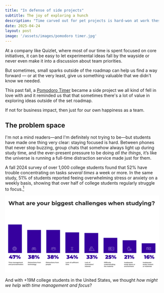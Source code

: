 ```yaml
---
title: "In defense of side projects"
subtitle: The joy of exploring a hunch
description: "Time carved out for pet projects is hard-won at work these days, but there's so much value in spending time outside official company projects."
date: 2025-04-24
layout: post
image: '/assets/images/pomodoro timer.jpg'
---
```


At a company like Quizlet, where most of our time is spent focused on core initiatives, it can be easy to let experimental ideas fall  by the wayside or never even make it into a discussion about team priorities. 

But sometimes, small sparks outside of the roadmap can help us find a way forward — or at the very least, give us something valuable that we didn't know we needed. 

This past fall, a <a href="https://quizlet.com/features/pomodoro-timer">Pomodoro Timer</a> became a side project we all kind of fell in love with and it reminded us that that sometimes there's a lot of value in exploring ideas outside of the set roadmap. 

If not for business impact, then just for our own happiness as a team. 

<h2>The problem space</h2>
I'm not a mind readers—and I'm definitely not trying to be—but students have made one thing very clear: staying focused is hard. Between phones that never stop buzzing, group chats that somehow always light up during study time, and the ever-present pressure to be doing <em>all the things</em>, it’s like the universe is running a full-time distraction service made just for them. 

A fall 2024 survey of over 1,000 college students found that 52% have trouble concentrating on tasks <em>several times</em> a week or more. In the same study, 51% of students reported feeing overwhelming stress or anxiety on a weekly basis, showing that over half of college students regularly struggle to focus.<a href="https://kahoot.com/press/2024/10/29/study-habits-snapshot-2024/#:~:text=match%20at%20L142%20challenges%2C%20with,a%20week%20or%20every%20day:"><sup>1</sup></a>

<a href="https://kahoot.com/kahoot-study-survey/"><img src="/assets/images/study-challenges.jpg"></a>

And with +19M college students in the United States, we thought <em>how might we help with time management and focus</em>?

<blockquote>
  
</blockquote>
